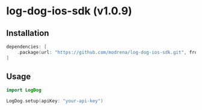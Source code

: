 # log-dog-ios-sdk (v1.0.9)

## Installation

```swift
dependencies: [
    .package(url: "https://github.com/modrena/log-dog-ios-sdk.git", from: "1.0.9")
]
```

## Usage

```swift
import LogDog

LogDog.setup(apiKey: "your-api-key")
``` 